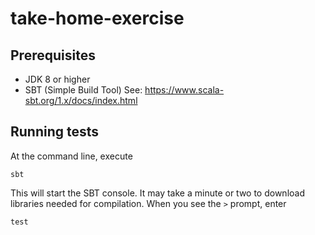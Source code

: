 # take-home-exercise

## Prerequisites
- JDK 8 or higher
- SBT (Simple Build Tool)
  See: https://www.scala-sbt.org/1.x/docs/index.html

## Running tests

At the command line, execute

```
sbt
```

This will start the SBT console.  It may take a minute or two to download libraries needed for compilation.  When you see the `>` prompt, enter


```
test
```